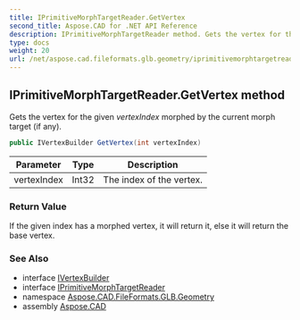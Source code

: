 ```yaml
---
title: IPrimitiveMorphTargetReader.GetVertex
second_title: Aspose.CAD for .NET API Reference
description: IPrimitiveMorphTargetReader method. Gets the vertex for the given vertexIndex morphed by the current morph target if any
type: docs
weight: 20
url: /net/aspose.cad.fileformats.glb.geometry/iprimitivemorphtargetreader/getvertex/
---
```

## IPrimitiveMorphTargetReader.GetVertex method

Gets the vertex for the given *vertexIndex* morphed by the current morph target (if any).

```csharp
public IVertexBuilder GetVertex(int vertexIndex)
```

| Parameter | Type | Description |
| --- | --- | --- |
| vertexIndex | Int32 | The index of the vertex. |

### Return Value

If the given index has a morphed vertex, it will return it, else it will return the base vertex.

### See Also

* interface [IVertexBuilder](../../ivertexbuilder/)
* interface [IPrimitiveMorphTargetReader](../)
* namespace [Aspose.CAD.FileFormats.GLB.Geometry](../../../aspose.cad.fileformats.glb.geometry/)
* assembly [Aspose.CAD](../../../)


